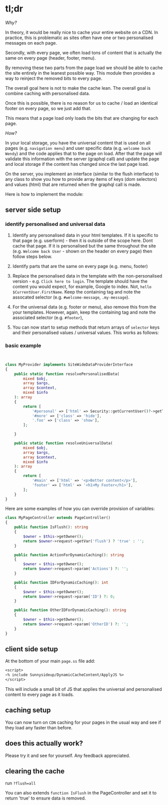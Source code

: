 # tl;dr

*Why?*

In theory, it would be really nice to cache your entire website on a CDN.
In practice, this is problematic as sites often have one or two personalised messages on each page.

Secondly, with every page, we often load tons of content that is actually the same on every page (header, footer, menu).

By removing these two parts from the page load we should be able to cache the site entirely in the leanest possible way. This module then provides a way to reinject the removed bits to every page.

The overall goal here is not to make the cache lean. The overall goal is combine caching with personalised data.

Once this is possible, there is no reason for us to cache / load an identical footer on every page, so we just add that.

This means that a page load only loads the bits that are changing for each page.

*How?*

In your local storage, you have the universal content that is used on all pages (e.g. `navigation menu`) 
and user specific data (e.g. `welcome back Wendy`) and the code applies that to the page on load. 
After that the page will validate this information with the server (graphql call)
and update the page and local storage if the content has changed since the last page load.

On the server, you implement an interface (similar to the flush interface) to any class to show you how to
provide array items of keys (dom selectors) and values (html) that are returned when the graphql call is made.

Here is how to implement the module: 

## server side setup

### identify personalised and universal data

1. Identify any personalised data in your html templates.
   If it is specific to that page (e.g. userform) - then it is outside of the scope here. Dont cache that page.
   If it is personalised but the same throughout the site (e.g. `Welcome back User` - shown on the header on every page)
   then follow steps below.

2. Identify parts that are the same on every page (e.g. menu, footer)

3. Replace the personalised data in the template with the non-personalised version - e.g. `Click here to login`.
   The template should have the content you would expect, for example, Google to index. Not, `hello $CurrentUser.FirstName`.
   Keep the containing tag and note the assocated selector (e.g. `#welcome-message`, `.my-message`).

4. For the universal data (e.g. footer or menu), also remove this from the your templates.
   However, again, keep the containing tag and note the associated selector (e.g. `#footer`),

5. You can now start to setup methods that return arrays of `selector` keys and their personalised values / universal values.
   This works as follows:

### basic example

```php


class MyProvider implements SiteWideDataProviderInterface
{
    public static function resolvePersonalisedData(
        mixed $obj,
        array $args,
        array $context,
        mixed $info
    ): array
    {
        return [
            '#personal' => ['html' => Security::getCurrentUser()?->getTitle()],
            '#more' => ['class' => 'hide'],
            '.foo' => ['class' => 'show'],
        ];

    }

    public static function resolveUniversalData(
        mixed $obj,
        array $args,
        array $context,
        mixed $info
    ): array
    {
        return [
            '#main' => ['html' => '<p>Better content</p>'],
            'footer' => ['html' => '<h1>My Footer</h1>'],
        ];
    }
}
```

Here are some examples of how you can override provision of variables:

```php
class MyPageController extends PageController()
{
    public function IsFlush(): string
    {
        $owner = $this->getOwner();
        return $owner->request->getVar('flush') ? 'true' : '';
    }

    public function ActionForDynamicCaching(): string
    {
        $owner = $this->getOwner();
        return $owner->request->param('Actions') ?: '';
    }

    public function IDForDynamicCaching(): int
    {
        $owner = $this->getOwner();
        return $owner->request->param('ID') ?: 0;
    }

    public function OtherIDForDynamicCaching(): string
    {
        $owner = $this->getOwner();
        return $owner->request->param('OtherID') ?: '';
    }
}

```

## client side setup

At the bottom of your main `page.ss` file add:

```ss
<script>
<% include Sunnysideup/DynamicCacheContent/ApplyJS %>
</script>
```
This will include a small bit of JS that applies the universal and personalised content to every page as it loads.

## caching setup

You can now turn on `CDN` caching for your pages in the usual way and see if they load any faster than before. 

## does this actually work?

Please try it and see for yourself. Any feedback appreciated. 

## clearing the cache

run `?flush=all`

You can also extends `function IsFlush` in the PageController and set it to return 'true' to ensure data is removed.
